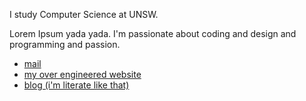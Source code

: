 I study Computer Science at UNSW. 

Lorem Ipsum yada yada. I'm passionate about coding and design and programming and passion. 

- [mail](mailto:veerksheth@gmail.com)
- [my over engineered website](https://veersheth.in/)
- [blog (i'm literate like that)](veersheth.medium.com)
